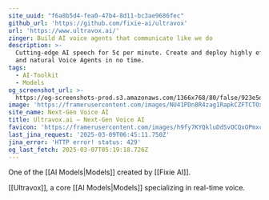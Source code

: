 ```yaml
---
site_uuid: "f6a8b5d4-fea0-47b4-8d11-bc3ae9686fec"
github_url: 'https://github.com/fixie-ai/ultravox'
url: 'https://www.ultravox.ai/'
zinger: Build AI voice agents that communicate like we do
description: >-
  Cutting-edge AI speech for 5¢ per minute. Create and deploy highly effective
  and natural Voice Agents in no time.
tags:
  - AI-Toolkit
  - Models
og_screenshot_url: >-
  https://og-screenshots-prod.s3.amazonaws.com/1366x768/80/false/923e5d335b4cd3bee711cc673dc96ec7ae2d09235a2223fb443c101ead5f4144.jpeg
image: 'https://framerusercontent.com/images/NU41PDn8R4zag1RapkCZFTCTOxM.jpg'
site_name: Next-Gen Voice AI
title: Ultravox.ai — Next-Gen Voice AI
favicon: 'https://framerusercontent.com/images/h9fy7KYQkluDdSvOCQxOPmxcY.svg'
last_jina_request: '2025-03-09T06:45:11.750Z'
jina_error: 'HTTP error! status: 429'
og_last_fetch: 2025-03-07T05:19:18.726Z
---
```


One of the [[AI Models|Models]] created by [[Fixie AI]].

 [[Ultravox]], a core [[AI Models|Models]] specializing in real-time voice.  
